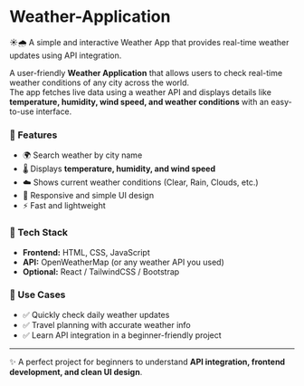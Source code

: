 # Weather-Application
☀️🌧️ A simple and interactive Weather App that provides real-time weather updates using API integration.

A user-friendly **Weather Application** that allows users to check real-time weather conditions of any city across the world.  
The app fetches live data using a weather API and displays details like **temperature, humidity, wind speed, and weather conditions** with an easy-to-use interface.  

### 🔹 Features
- 🌍 Search weather by city name
- 🌡️ Displays **temperature, humidity, and wind speed**
- ☁️ Shows current weather conditions (Clear, Rain, Clouds, etc.)
- 📱 Responsive and simple UI design
- ⚡ Fast and lightweight

### 🔹 Tech Stack
- **Frontend:** HTML, CSS, JavaScript  
- **API:** OpenWeatherMap (or any weather API you used)  
- **Optional:** React / TailwindCSS / Bootstrap  

### 🔹 Use Cases
- ✅ Quickly check daily weather updates  
- ✅ Travel planning with accurate weather info  
- ✅ Learn API integration in a beginner-friendly project  

---

✨ A perfect project for beginners to understand **API integration, frontend development, and clean UI design**.
